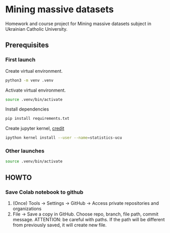 # Mining massive datasets

Homework and course project for Mining massive datasets subject in Ukrainian Catholic University.

## Prerequisites

### First launch

Create virtual environment.

```bash
python3 -m venv .venv 
```

Activate virtual environment.

```bash
source .venv/bin/activate
```

Install dependencies

```bash
pip install requirements.txt
```

Create jupyter kernel, [credit](https://anbasile.github.io/posts/2017-06-25-jupyter-venv/)

```bash
ipython kernel install --user --name=statistics-ucu
```

### Other launches

```bash
source .venv/bin/activate
```

## HOWTO

### Save Colab notebook to github

1. (Once) Tools -> Settings -> GitHub -> Access private repositories and organizations
2. File -> Save a copy in GitHub. Choose repo, branch, file path, commit message. ATTENTION: be careful with paths. If the path will be different from previously saved, it will create new file.
